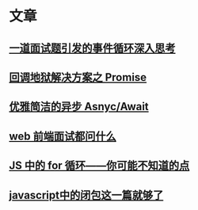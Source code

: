 # 文章

## [一道面试题引发的事件循环深入思考](https://mp.weixin.qq.com/s/B1ZGrDs7BJ34Md5Wa-FJVA)

## [回调地狱解决方案之 Promise](https://mp.weixin.qq.com/s/h1DRzGBnXFbNoMHhbI8tOg)

## [优雅简洁的异步 Asnyc/Await](https://mp.weixin.qq.com/s/z1xQ_MVtsdpEKNlT2_UHmA)

## [web 前端面试都问什么](https://mp.weixin.qq.com/s/uaIi7TEpgtFFwaeCBuqWZQ)

## [JS 中的 for 循环——你可能不知道的点](https://mp.weixin.qq.com/s/K6AFok0k0FEOrfMCS0cVOw)
## [javascript中的闭包这一篇就够了](https://mp.weixin.qq.com/s/bIgNn_YnSNco_xhnAT8Bag)
